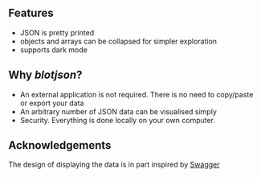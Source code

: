 
## Features
* JSON is pretty printed
* objects and arrays can be collapsed for simpler exploration
* supports dark mode

## Why *blotjson*?
* An external application is not required. There is no need to copy/paste or export your data
* An arbitrary number of JSON data can be visualised simply
* Security. Everything is done locally on your own computer.


## Acknowledgements

The design of displaying the data is in part inspired by [Swagger](https://swagger.io)
